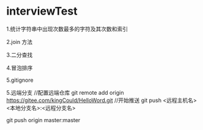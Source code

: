 # interviewTest

1.统计字符串中出现次数最多的字符及其次数和索引

2.join 方法

3.二分查找

4.冒泡排序

5.gitignore

5.远端分支
//配置远端仓库
git remote add origin https://gitee.com/kingCould/HelloWord.git
//开始推送
git push <远程主机名> <本地分支名>:<远程分支名>

git push origin master:master

